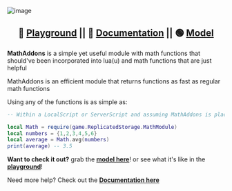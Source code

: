 ![image](https://cdn.discordapp.com/attachments/734602322323439739/924354242360250408/InShot_20211225_123321486.jpg)
<div align="center">
  
 ## 🔵 [Playground](https://www.roblox.com/games/7062428240) || 🔴 [Documentation](https://devforum.roblox.com/t/introducing-mathaddons/1338754) || 🟢 [Model](https://www.roblox.com/library/7066695577/MathAddons)
  
</div>
  
**MathAddons** is a simple yet useful module with math functions that should've been incorporated into lua(u) and math functions that are just helpful 

MathAddons is an efficient module that returns functions as fast as regular math functions

Using any of the functions is as simple as:
```lua
-- Within a LocalScript or ServerScript and assuming MathAddons is placed in ReplicatedStorage

local Math = require(game.ReplicatedStorage.MathModule)
local numbers = {1,2,3,4,5,6}
local average = Math.avg(numbers)
print(average) -- 3.5
```

**Want to check it out?**  grab the **[model here](https://www.roblox.com/library/7066695577/MathAddons)**! or see what it's like in the **[playground](https://www.roblox.com/games/7062428240)**!

Need more help? Check out the **[Documentation here](https://devforum.roblox.com/t/introducing-mathaddons/1338754)**
